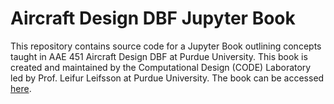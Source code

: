 # Aircraft Design DBF Jupyter Book

This repository contains source code for a Jupyter Book outlining concepts taught in AAE 451 Aircraft Design DBF at Purdue University. This book is created and maintained by the Computational Design (CODE) Laboratory led by Prof. Leifur Leifsson at Purdue University. The book can be accessed [here](https://computationaldesignlab.github.io/aircraft-design-dbf/).